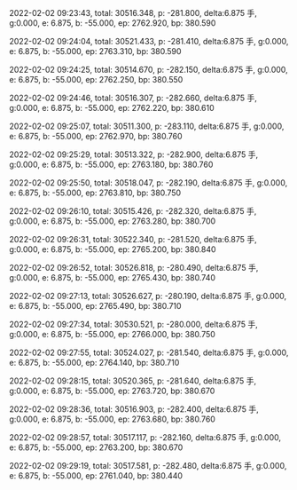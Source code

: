 2022-02-02 09:23:43, total: 30516.348, p: -281.800, delta:6.875 手, g:0.000, e: 6.875, b: -55.000, ep: 2762.920, bp: 380.590

2022-02-02 09:24:04, total: 30521.433, p: -281.410, delta:6.875 手, g:0.000, e: 6.875, b: -55.000, ep: 2763.310, bp: 380.590

2022-02-02 09:24:25, total: 30514.670, p: -282.150, delta:6.875 手, g:0.000, e: 6.875, b: -55.000, ep: 2762.250, bp: 380.550

2022-02-02 09:24:46, total: 30516.307, p: -282.660, delta:6.875 手, g:0.000, e: 6.875, b: -55.000, ep: 2762.220, bp: 380.610

2022-02-02 09:25:07, total: 30511.300, p: -283.110, delta:6.875 手, g:0.000, e: 6.875, b: -55.000, ep: 2762.970, bp: 380.760

2022-02-02 09:25:29, total: 30513.322, p: -282.900, delta:6.875 手, g:0.000, e: 6.875, b: -55.000, ep: 2763.180, bp: 380.760

2022-02-02 09:25:50, total: 30518.047, p: -282.190, delta:6.875 手, g:0.000, e: 6.875, b: -55.000, ep: 2763.810, bp: 380.750

2022-02-02 09:26:10, total: 30515.426, p: -282.320, delta:6.875 手, g:0.000, e: 6.875, b: -55.000, ep: 2763.280, bp: 380.700

2022-02-02 09:26:31, total: 30522.340, p: -281.520, delta:6.875 手, g:0.000, e: 6.875, b: -55.000, ep: 2765.200, bp: 380.840

2022-02-02 09:26:52, total: 30526.818, p: -280.490, delta:6.875 手, g:0.000, e: 6.875, b: -55.000, ep: 2765.430, bp: 380.740

2022-02-02 09:27:13, total: 30526.627, p: -280.190, delta:6.875 手, g:0.000, e: 6.875, b: -55.000, ep: 2765.490, bp: 380.710

2022-02-02 09:27:34, total: 30530.521, p: -280.000, delta:6.875 手, g:0.000, e: 6.875, b: -55.000, ep: 2766.000, bp: 380.750

2022-02-02 09:27:55, total: 30524.027, p: -281.540, delta:6.875 手, g:0.000, e: 6.875, b: -55.000, ep: 2764.140, bp: 380.710

2022-02-02 09:28:15, total: 30520.365, p: -281.640, delta:6.875 手, g:0.000, e: 6.875, b: -55.000, ep: 2763.720, bp: 380.670

2022-02-02 09:28:36, total: 30516.903, p: -282.400, delta:6.875 手, g:0.000, e: 6.875, b: -55.000, ep: 2763.680, bp: 380.760

2022-02-02 09:28:57, total: 30517.117, p: -282.160, delta:6.875 手, g:0.000, e: 6.875, b: -55.000, ep: 2763.200, bp: 380.670

2022-02-02 09:29:19, total: 30517.581, p: -282.480, delta:6.875 手, g:0.000, e: 6.875, b: -55.000, ep: 2761.040, bp: 380.440